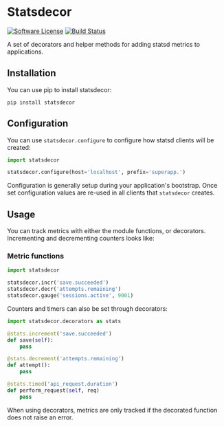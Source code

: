 # Statsdecor

[![Software License](https://img.shields.io/badge/license-MIT-brightgreen.svg?style=flat-square)](LICENSE.txt)
[![Build Status](https://api.travis-ci.org/freshbooks/statsdecor.svg)](https://travis-ci.org/freshbooks/statsdecor)

A set of decorators and helper methods for adding statsd metrics to applications.

## Installation

You can use pip to install statsdecor:

```shell
pip install statsdecor
```

## Configuration

You can use `statsdecor.configure` to configure how statsd clients will be
created:

```python
import statsdecor

statsdecor.configure(host='localhost', prefix='superapp.')
```

Configuration is generally setup during your application's bootstrap. Once
set configuration values are re-used in all clients that `statsdecor` creates.


## Usage

You can track metrics with either the module functions, or decorators. Incrementing
and decrementing counters looks like:

### Metric functions

```python
import statsdecor

statsdecor.incr('save.succeeded')
statsdecor.decr('attempts.remaining')
statsdecor.gauge('sessions.active', 9001)
```

Counters and timers can also be set through decorators:

```python
import statsdecor.decorators as stats

@stats.increment('save.succeeded')
def save(self):
    pass

@stats.decrement('attempts.remaining')
def attempt():
    pass

@stats.timed('api_request.duration')
def perform_request(self, req)
    pass
```

When using decorators, metrics are only tracked if the decorated function
does not raise an error.
